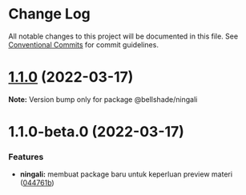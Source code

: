 # Change Log

All notable changes to this project will be documented in this file.
See [Conventional Commits](https://conventionalcommits.org) for commit guidelines.

# [1.1.0](https://github.com/bellshade/bellshade-monorepo/compare/@bellshade/ningali@1.1.0-beta.0...@bellshade/ningali@1.1.0) (2022-03-17)

**Note:** Version bump only for package @bellshade/ningali

# 1.1.0-beta.0 (2022-03-17)

### Features

- **ningali:** membuat package baru untuk keperluan preview materi ([044761b](https://github.com/bellshade/bellshade-monorepo/commit/044761b25fb127dc658cdfa0338665bdb5b75123))
